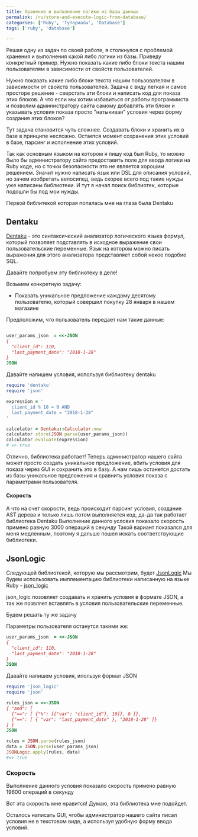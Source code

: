 ```yaml
---
title: Хранение и выполнение логики из базы данных
permalink: /ru/store-and-execute-logic-from-database/
categories: ['Ruby', 'Туториалы', 'Database']
tags: ['ruby', 'database']

---
```


Решая одну из задач по своей работе, я столкнулся с проблемой хранения и выполнения какой либо логики из базы.
Приведу конкретный пример.
Нужно показать какие либо блоки текста нашим пользователям в зависимости от свойств пользователей.
<!--more-->

Нужно показать какие либо блоки текста нашим пользователям в зависимости от свойств пользователей.
Задача с виду легкая и самое просторе решение - сверстать эти блоки и написать код для показа этих блоков.
А что если мы хотим избавиться от работы программиста и позволим администратору сайта самому добавлять эти блоки 
и указывать условия показа просто "натыкивая" условия через форму создания этих блоков?

Тут задача становится чуть сложнее. Создавать блоки и хранить их в базе в принципе несложно.
Остается момент сохранения этих условий в базе, парсинг и исполнение этих условий.

Так как основным языком на котором я пишу код был Ruby, то можно было бы администратору сайта предоставить поле для 
ввода логики на Ruby коде, но с точки безопасности это не является хорошим решением.
Значит нужно написать язык или DSL для описания условий, но зачем изобретать велосипед, ведь скорее всего под такие нужды уже написаны библиотеки.
И тут я начал поиск библиотек, которые подошли бы под мои нужды.

Первой библитекой которая попалась мне на глаза была Dentaku

## Dentaku
[Dentaku](https://github.com/rubysolo/dentaku) - это синтаксический анализатор логического языка формул, который позволяет подставлять в исходное выражение свои пользовательские переменные.
Язык на котором можно писать выражения для этого анализатора представляет собой некое подобие SQL.

Давайте попробуем эту библиотеку в деле!

Возьмем конкретную задачу:

 - Показать уникальное предложение каждому десятому пользователю,
   который совершил покупку 28 января в нашем магазине

Предположим, что пользователь передает нам такие данные:

```ruby

user_params_json  = <<-JSON
{ 
  "client_id": 110,
  "last_payment_date": "2018-1-28"
}
JSON
```

Давайте напишем условия, используя библиотеку dentaku

```ruby
require 'dentaku'
require 'json'

expression = '
  client_id % 10 = 0 AND
  last_payment_date = "2018-1-28"
'

calculator = Dentaku::Calculator.new
calculator.store(JSON.parse(user_params_json))
calculator.evaluate(expression)
# => true
```

Отлично, библиотека работает!
Теперь администратор нашего сайта может просто создать уникальное предложение, вбить условия для показа через GUI и сохранить это в базу.
А нам лишь останется достать из базы уникальное предложения и сравнить условия показа с параметрами пользователя.
#### Скорость
А что на счет скорости, ведь происходит парсинг условия, создание AST дерева и только лишь потом выполняется код, да-да так работает библиотека Dentaku
Выполнение данного условия показало скорость примено равную 3000 операций в секунду
Такой вариант показался для меня медленным, поэтому я дальше пошел искать соответствующие библиотеки.


## JsonLogic

Следующей библиотекой, которую мы рассмотрим, будет [JsonLogic](http://jsonlogic.com/)
Мы будем использовать имплементацию библиотеки написанную на языке Ruby - [json_logic](https://github.com/bhgames/json-logic-ruby)

json_logic позовляет создавать и хранить условия в формате JSON, а так же позвляет вставлять в условия пользовательские переменные.

Будем решать ту же задачу

Параметры пользователя останутся такими же:

```ruby
user_params_json  = <<-JSON
{ 
  "client_id": 110,
  "last_payment_date": "2018-1-28"
}
JSON
```

Давайте напишем условия, ипользуя формат JSON

```ruby
require 'json_logic'
require 'json'

rules_json = <<-JSON
{ "and": [
  {"==": [ {"%": [{"var": "client_id"}, 10]}, 0 ]},
  {"==": [ { "var": "last_payment_date" }, "2018-1-28" ]}
] }
JSON

rules = JSON.parse(rules_json)
data = JSON.parse(user_params_json)
JSONLogic.apply(rules, data)
#=> true
```

### Скорость
Выполнение данного условия показало скорость примено равную 19600 операций в секунду

Вот эта скорость мне нравится! Думаю, эта библиотека мне подойдет.

Осталось написать GUI, чтобы администратор нашего сайта писал условия не в текстовом виде, а используя удобную форму ввода условий.
